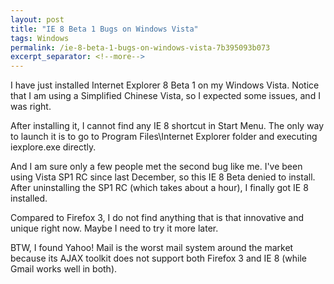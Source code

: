 ```yaml
---
layout: post
title: "IE 8 Beta 1 Bugs on Windows Vista"
tags: Windows
permalink: /ie-8-beta-1-bugs-on-windows-vista-7b395093b073
excerpt_separator: <!--more-->
---
```

I have just installed Internet Explorer 8 Beta 1 on my Windows Vista. Notice that I am using a Simplified Chinese Vista, so I expected some issues, and I was right.
<!--more-->

After installing it, I cannot find any IE 8 shortcut in Start Menu. The only way to launch it is to go to Program Files\Internet Explorer folder and executing iexplore.exe directly.

And I am sure only a few people met the second bug like me. I've been using Vista SP1 RC since last December, so this IE 8 Beta denied to install. After uninstalling the SP1 RC (which takes about a hour), I finally got IE 8 installed.

Compared to Firefox 3, I do not find anything that is that innovative and unique right now. Maybe I need to try it more later.

BTW, I found Yahoo! Mail is the worst mail system around the market because its AJAX toolkit does not support both Firefox 3 and IE 8 (while Gmail works well in both).
